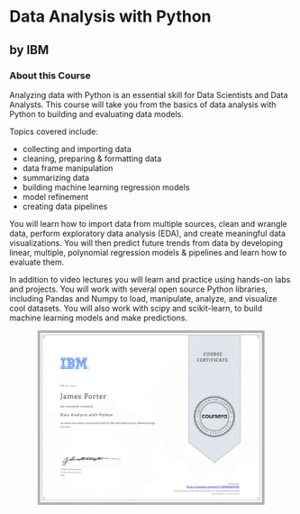 # Data Analysis with Python
## by IBM

### About this Course
Analyzing data with Python is an essential skill for Data Scientists and Data Analysts. This course will take you from the basics of data analysis with Python to building and evaluating data models.  

 Topics covered include:  
- collecting and importing data 
- cleaning, preparing & formatting data 
- data frame manipulation 
- summarizing data 
- building machine learning regression models 
- model refinement 
- creating data pipelines 

You will learn how to import data from multiple sources, clean and wrangle data, perform exploratory data analysis (EDA), and create meaningful data visualizations. You will then predict future trends from data by developing linear, multiple, polynomial regression models & pipelines and learn how to evaluate them.  

In addition to video lectures you will learn and practice using hands-on labs and projects. You will work with several open source Python libraries, including Pandas and Numpy to load, manipulate, analyze, and visualize cool datasets. You will also work with scipy and scikit-learn, to build machine learning models and make predictions.  

<p align="center">
<img src="/IBM_Courses/Data_Analysis_with_Python/data_analysis_python.png" width=80% height=80%>
